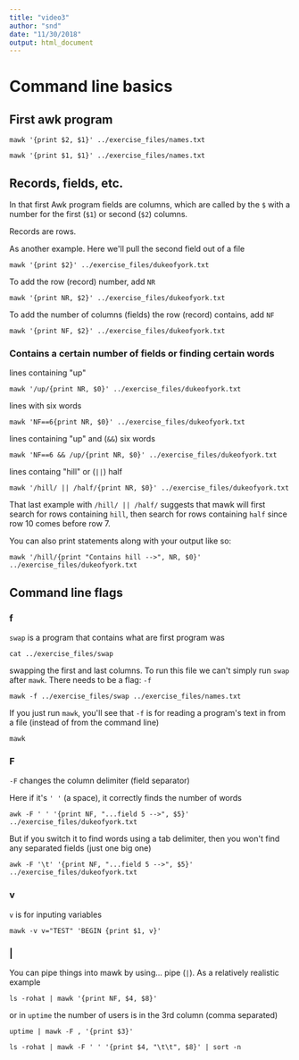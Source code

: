 ```yaml
---
title: "video3"
author: "snd"
date: "11/30/2018"
output: html_document
---
```




# Command line basics

## First awk program 

```{bash}
mawk '{print $2, $1}' ../exercise_files/names.txt
```


```{bash}
mawk '{print $1, $1}' ../exercise_files/names.txt
```


## Records, fields, etc.

In that first Awk program fields are columns, which are called by the `$` with a number for the first (`$1`) or second (`$2`) columns. 

Records are rows.

As another example. Here we'll pull the second field out of a file

```{bash}
mawk '{print $2}' ../exercise_files/dukeofyork.txt
```


To add the row (record) number, add `NR`

```{bash}
mawk '{print NR, $2}' ../exercise_files/dukeofyork.txt
```

To add the number of columns (fields) the row (record) contains, add `NF`

```{bash}
mawk '{print NF, $2}' ../exercise_files/dukeofyork.txt
```





### Contains a certain number of fields or finding certain words 


lines containing "up"

```{bash}
mawk '/up/{print NR, $0}' ../exercise_files/dukeofyork.txt
```



lines with six words

```{bash}
mawk 'NF==6{print NR, $0}' ../exercise_files/dukeofyork.txt
```



lines containing "up" and (`&&`) six words

```{bash}
mawk 'NF==6 && /up/{print NR, $0}' ../exercise_files/dukeofyork.txt
```


lines containg "hill" or (`||`) half

```{bash}
mawk '/hill/ || /half/{print NR, $0}' ../exercise_files/dukeofyork.txt
```

That last example with `/hill/ || /half/` suggests that mawk will first search for rows containing `hill`, then search for rows containing `half` since row 10 comes before row 7.


You can also print statements along with your output like so:

```{bash}
mawk '/hill/{print "Contains hill -->", NR, $0}' ../exercise_files/dukeofyork.txt
```



## Command line flags

### f

`swap` is a program that contains what are first program was

```{bash}
cat ../exercise_files/swap
```

swapping the first and last columns. To run this file we can't simply run `swap` after `mawk`. There needs to be a flag: `-f`

```{bash}
mawk -f ../exercise_files/swap ../exercise_files/names.txt
```


If you just run `mawk`, you'll see that `-f` is for reading a program's text in from a file (instead of from the command line) 

```{bash}
mawk
```



### F

`-F` changes the column delimiter (field separator)

Here if it's `' '` (a space), it correctly finds the number of words

```{bash}
awk -F ' ' '{print NF, "...field 5 -->", $5}' ../exercise_files/dukeofyork.txt
```


But if you switch it to find words using a tab delimiter, then you won't find any separated fields (just one big one)

```{bash}
awk -F '\t' '{print NF, "...field 5 -->", $5}' ../exercise_files/dukeofyork.txt
```




### v

`v` is for inputing variables 

```{bash}
mawk -v v="TEST" 'BEGIN {print $1, v}'
```



### |

You can pipe things into mawk by using... pipe (`|`). As a relatively realistic example

```{bash}
ls -rohat | mawk '{print NF, $4, $8}'
```

or in `uptime` the number of users is in the 3rd column (comma separated)

```{bash}
uptime | mawk -F , '{print $3}'
```

```{bash}
ls -rohat | mawk -F ' ' '{print $4, "\t\t", $8}' | sort -n
```





















